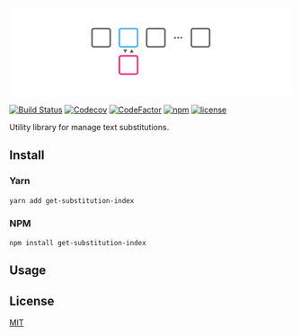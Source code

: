 ![](/media/logo.svg)

[![Build Status](https://travis-ci.com/keindev/get-substitution-index.svg?branch=master)](https://travis-ci.com/keindev/get-substitution-index)
[![Codecov](https://codecov.io/gh/keindev/get-substitution-index/branch/master/graph/badge.svg)](https://codecov.io/gh/keindev/get-substitution-index)
[![CodeFactor](https://www.codefactor.io/repository/github/keindev/get-substitution-index/badge)](https://www.codefactor.io/repository/github/keindev/get-substitution-index)
[![npm](https://img.shields.io/npm/v/get-substitution-index.svg)](https://www.npmjs.com/package/get-substitution-index)
[![license](https://img.shields.io/npm/l/get-substitution-index.svg)](https://www.npmjs.com/package/get-substitution-index)

Utility library for manage text substitutions.

## Install

### Yarn

```console
yarn add get-substitution-index
```

### NPM

```console
npm install get-substitution-index
```

## Usage

## License

[MIT](LICENSE)
